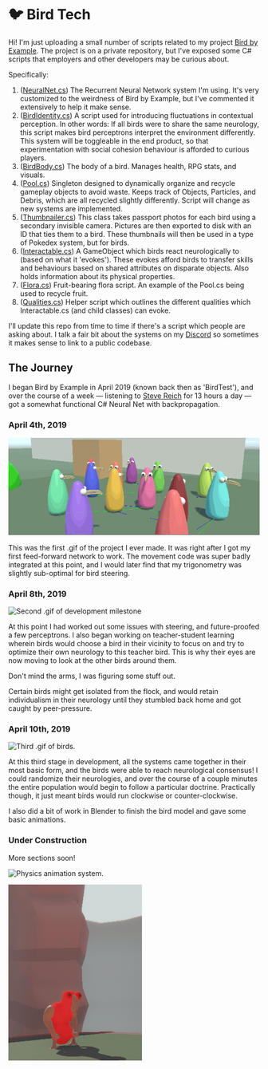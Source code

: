 # :bird: Bird Tech

Hi! I'm just uploading a small number of scripts related to my project [Bird by Example](https://noahburkholder.itch.io/bird-by-example). The project is on a private repository, but I've exposed some C# scripts that employers and other developers may be curious about.

Specifically:
1. ([NeuralNet.cs](Scripts/NeuralNet.cs)) The Recurrent Neural Network system I'm using. It's very customized to the weirdness of Bird by Example, but I've commented it extensively to help it make sense.
2. ([BirdIdentity.cs](Scripts/BirdIdentity.cs)) A script used for introducing fluctuations in contextual perception. In other words: If all birds were to share the same neurology, this script makes bird perceptrons interpret the environment differently. This system will be toggleable in the end product, so that experimentation with social cohesion behaviour is afforded to curious players.
3. ([BirdBody.cs](Scripts/BirdBody.cs)) The body of a bird. Manages health, RPG stats, and visuals.
4. ([Pool.cs](Scripts/Pool.cs)) Singleton designed to dynamically organize and recycle gameplay objects to avoid waste. Keeps track of Objects, Particles, and Debris, which are all recycled slightly differently. Script will change as new systems are implemented.
5. ([Thumbnailer.cs](Scripts/Thumbnailer.cs)) This class takes passport photos for each bird using a secondary invisible camera. Pictures are then exported to disk with an ID that ties them to a bird. These thumbnails will then be used in a type of Pokedex system, but for birds.
6. ([Interactable.cs](Scripts/Interactable.cs)) A GameObject which birds react neurologically to (based on what it 'evokes'). These evokes afford birds to transfer skills and behaviours based on shared attributes on disparate objects. Also holds information about its physical properties.
7. ([Flora.cs](Scripts/Flora.cs)) Fruit-bearing flora script. An example of the Pool.cs being used to recycle fruit.
8. ([Qualities.cs](Scripts/Qualities.cs)) Helper script which outlines the different qualities which Interactable.cs (and child classes) can evoke.

I'll update this repo from time to time if there's a script which people are asking about. I talk a fair bit about the systems on my [Discord](https://discord.gg/UWeXjUf) so sometimes it makes sense to link to a public codebase.

## The Journey

I began Bird by Example in April 2019 (known back then as 'BirdTest'), and over the course of a week — listening to [Steve Reich](https://youtu.be/02hnXKDR4tg) for 13 hours a day — got a somewhat functional C# Neural Net with backpropagation.

### April 4th, 2019

![First known .gif of the birds.](Images/1-BirdsApril04.gif)

This was the first .gif of the project I ever made. It was right after I got my first feed-forward network to work. The movement code was super badly integrated at this point, and I would later find that my trigonometry was slightly sub-optimal for bird steering.

### April 8th, 2019

![Second .gif of development milestone](Images/2-BirdsApril08.gif)

At this point I had worked out some issues with steering, and future-proofed a few perceptrons. I also began working on teacher-student learning wherein birds would choose a bird in their vicinity to focus on and try to optimize their own neurology to this teacher bird. This is why their eyes are now moving to look at the other birds around them.

Don't mind the arms, I was figuring some stuff out.

Certain birds might get isolated from the flock, and would retain individualism in their neurology until they stumbled back home and got caught by peer-pressure.

### April 10th, 2019

![Third .gif of birds.](Images/3-BirdsApril10.gif)

At this third stage in development, all the systems came together in their most basic form, and the birds were able to reach neurological consensus! I could randomize their neurologies, and over the course of a couple minutes the entire population would begin to follow a particular doctrine. Practically though, it just meant birds would run clockwise or counter-clockwise.

I also did a bit of work in Blender to finish the bird model and gave some basic animations.

### Under Construction

More sections soon!

![Physics animation system.](Images/4-BirdPhysics.gif)

![Reactive physics test.](Images/5-BirdBonk.gif)
